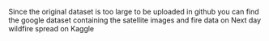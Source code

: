 Since the original dataset is too large to be uploaded in github you can find the google dataset containing the satellite images and fire data on Next day wildfire spread on Kaggle
